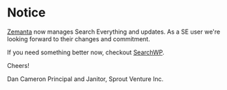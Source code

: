 Notice
======

[Zemanta](https://github.com/Zemanta/search-everything-wordpress-plugin) now manages Search Everything and updates. As a SE user we're looking forward to their changes and commitment.

If you need something better now, checkout [SearchWP](http://s-v.me/RgIu).

Cheers!
 
 Dan Cameron
 Principal and Janitor, Sprout Venture Inc.
